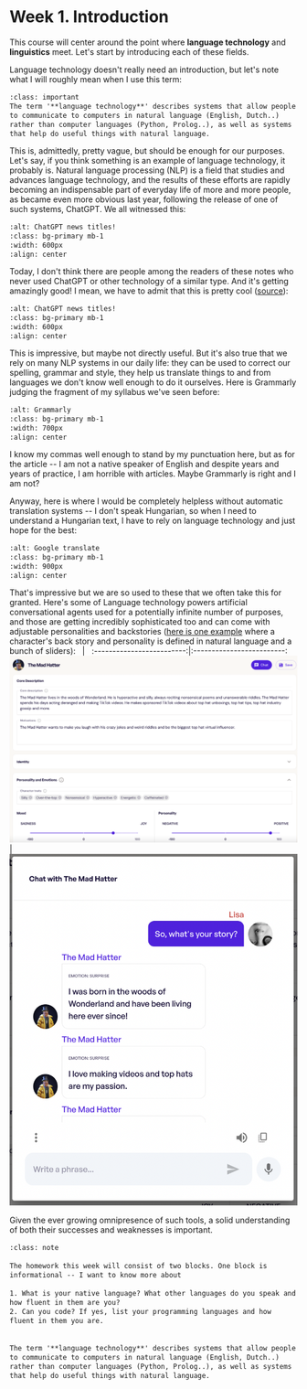 # Week 1. Introduction

This course will center around the point where **language technology** and **linguistics** meet. Let's start by introducing each of these fields.

Language technology doesn't really need an introduction, but let's note what I will roughly mean when I use this term:

`````{admonition} Important notion
:class: important
The term '**language technology**' describes systems that allow people to communicate to computers in natural language (English, Dutch..) rather than computer languages (Python, Prolog..), as well as systems that help do useful things with natural language. 
`````

This is, admittedly, pretty vague, but should be enough for our purposes. Let's say, if you think something is an example of language technology, it probably is. Natural language processing (NLP) is a field that studies and advances language technology, and the results of these efforts are rapidly becoming an indispensable part of everyday life of more and more people, as became even more obvious last year, following the release of one of such systems, ChatGPT. We all witnessed this:

```{image} ./images/chatgpt.png
:alt: ChatGPT news titles!
:class: bg-primary mb-1
:width: 600px
:align: center
```
Today, I don't think there are people among the readers of these notes who never used ChatGPT or other technology of a similar type. And it's getting amazingly good! I mean, we have to admit that this is pretty cool ([source](https://twitter.com/tqbf/status/1598513757805858820)):

```{image} ./images/chatgpt_example.jpeg
:alt: ChatGPT news titles!
:class: bg-primary mb-1
:width: 600px
:align: center
```

This is impressive, but maybe not directly useful. But it's also true that we rely on many NLP systems in our daily life: they can be used to correct our spelling, grammar and style, they help us translate things to and from languages we don't know well enough to do it ourselves. Here is Grammarly judging the fragment of my syllabus we've seen before:

```{image} ./images/grammarly.png
:alt: Grammarly
:class: bg-primary mb-1
:width: 700px
:align: center
```
I know my commas well enough to stand by my punctuation here, but as for the article -- I am not a native speaker of English and despite years and years of practice, I am horrible with articles. Maybe Grammarly is right and I am not?

Anyway, here is where I would be completely helpless without automatic translation systems -- I don't speak Hungarian, so when I need to understand a Hungarian text, I have to rely on language technology and just hope for the best:

```{image} ./images/translate.png
:alt: Google translate
:class: bg-primary mb-1
:width: 900px
:align: center
```

That's impressive but we are so used to these  that we often take this for granted. Here's some of Language technology powers artificial conversational agents used for a potentially infinite number of purposes, and those are getting incredibly sophisticated too and can come with adjustable personalities and backstories ([here is one example](https://inworld.ai/) where a character's back story and personality is defined in natural language and a bunch of sliders):
&nbsp; | &nbsp; 
:-------------------------:|:-------------------------:
![](./images/hatter.png)  |  <br>![](./images/hatter2.png)


Given the ever growing omnipresence of such tools, a solid understanding
of both their successes and weaknesses is important. 


`````{admonition} Homework 1
:class: note

The homework this week will consist of two blocks. One block is informational -- I want to know more about 

1. What is your native language? What other languages do you speak and how fluent in them are you?
2. Can you code? If yes, list your programming languages and how fluent in them you are.


The term '**language technology**' describes systems that allow people to communicate to computers in natural language (English, Dutch..) rather than computer languages (Python, Prolog..), as well as systems that help do useful things with natural language. 
`````



